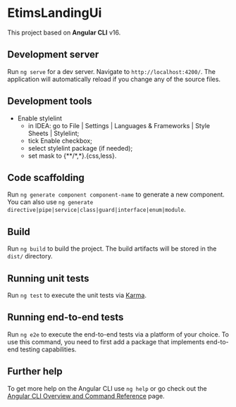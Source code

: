 # EtimsLandingUi

This project based on **Angular CLI** v16.

## Development server

Run `ng serve` for a dev server. Navigate to `http://localhost:4200/`. The application will automatically reload if you change any of the source files.

## Development tools
- Enable stylelint 
  - in IDEA: go to File | Settings | Languages & Frameworks | Style Sheets | Stylelint;
  - tick Enable checkbox;
  - select stylelint package (if needed);
  - set mask to {**/\*,*}.{css,less}.

## Code scaffolding

Run `ng generate component component-name` to generate a new component. You can also use `ng generate directive|pipe|service|class|guard|interface|enum|module`.

## Build

Run `ng build` to build the project. The build artifacts will be stored in the `dist/` directory.

## Running unit tests

Run `ng test` to execute the unit tests via [Karma](https://karma-runner.github.io).

## Running end-to-end tests

Run `ng e2e` to execute the end-to-end tests via a platform of your choice. To use this command, you need to first add a package that implements end-to-end testing capabilities.

## Further help

To get more help on the Angular CLI use `ng help` or go check out the [Angular CLI Overview and Command Reference](https://angular.io/cli) page.
